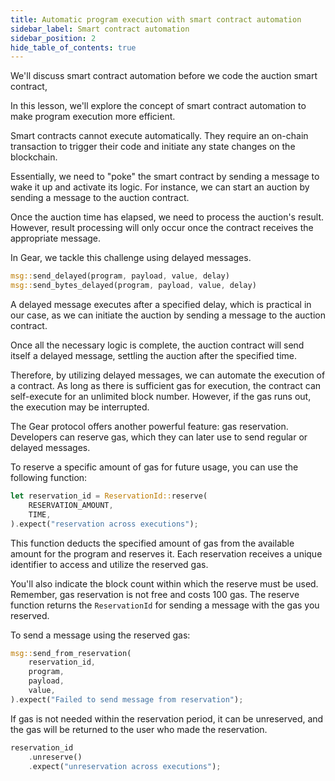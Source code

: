 ```yaml
---
title: Automatic program execution with smart contract automation
sidebar_label: Smart contract automation
sidebar_position: 2
hide_table_of_contents: true
---
```


We'll discuss smart contract automation before we code the auction smart contract,

In this lesson, we'll explore the concept of smart contract automation to make program execution more efficient.

Smart contracts cannot execute automatically. They require an on-chain transaction to trigger their code and initiate any state changes on the blockchain.

Essentially, we need to "poke" the smart contract by sending a message to wake it up and activate its logic. For instance, we can start an auction by sending a message to the auction contract.

Once the auction time has elapsed, we need to process the auction's result. However, result processing will only occur once the contract receives the appropriate message.

In Gear, we tackle this challenge using delayed messages.

```rust
msg::send_delayed(program, payload, value, delay)
msg::send_bytes_delayed(program, payload, value, delay)
```

A delayed message executes after a specified delay, which is practical in our case, as we can initiate the auction by sending a message to the auction contract.

Once all the necessary logic is complete, the auction contract will send itself a delayed message, settling the auction after the specified time.

Therefore, by utilizing delayed messages, we can automate the execution of a contract. As long as there is sufficient gas for execution, the contract can self-execute for an unlimited block number. However, if the gas runs out, the execution may be interrupted.

The Gear protocol offers another powerful feature: gas reservation. Developers can reserve gas, which they can later use to send regular or delayed messages.

To reserve a specific amount of gas for future usage, you can use the following function:

```rust
let reservation_id = ReservationId::reserve(
    RESERVATION_AMOUNT,
    TIME,
).expect("reservation across executions");
```

This function deducts the specified amount of gas from the available amount for the program and reserves it. Each reservation receives a unique identifier to access and utilize the reserved gas.

You'll also indicate the block count within which the reserve must be used. Remember, gas reservation is not free and costs 100 gas. The reserve function returns the `ReservationId` for sending a message with the gas you reserved.

To send a message using the reserved gas:

```rust
msg::send_from_reservation(
    reservation_id,
    program,
    payload,
    value,
).expect("Failed to send message from reservation");
```

If gas is not needed within the reservation period, it can be unreserved, and the gas will be returned to the user who made the reservation.

```rust
reservation_id
    .unreserve()
    .expect("unreservation across executions");
```
